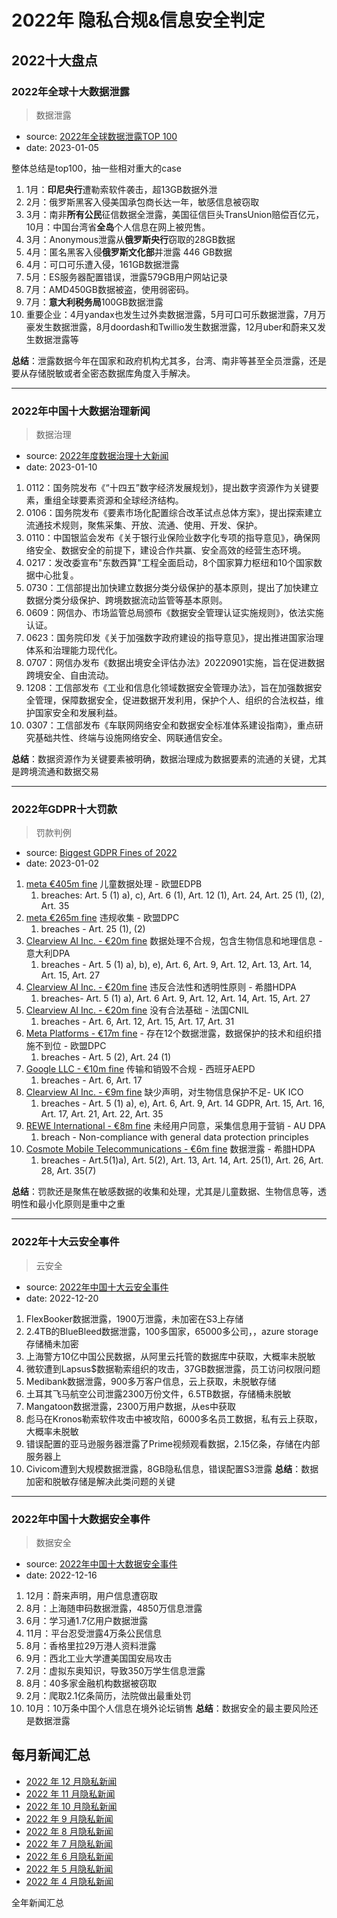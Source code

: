# 2022年 隐私合规&信息安全判定



## 2022十大盘点
### 2022年全球十大数据泄露
> 数据泄露

- source: [2022年全球数据泄露TOP 100](https://mp.weixin.qq.com/s/-scOspYS-DRiqpEXQ_OKdQ)
- date: 2023-01-05

整体总结是top100，抽一些相对重大的case
1. 1月：**印尼央行**遭勒索软件袭击，超13GB数据外泄
2. 2月：俄罗斯黑客入侵美国承包商长达一年，敏感信息被窃取
3. 3月：南非**所有公民**征信数据全泄露，美国征信巨头TransUnion赔偿百亿元，10月：中国台湾省**全岛**个人信息在网上被兜售。
4. 3月：Anonymous泄露从**俄罗斯央行**窃取的28GB数据
5. 4月：匿名黑客入侵**俄罗斯文化部**并泄露 446 GB数据
6. 4月：可口可乐遭入侵，161GB数据泄露
7. 5月：ES服务器配置错误，泄露579GB用户网站记录
8. 7月：AMD450GB数据被盗，使用弱密码。
9. 7月：**意大利税务局**100GB数据泄露
10. 重要企业：4月yandax也发生过外卖数据泄露，5月可口可乐数据泄露，7月万豪发生数据泄露，8月doordash和Twillio发生数据泄露，12月uber和蔚来又发生数据泄露等

**总结**：泄露数据今年在国家和政府机构尤其多，台湾、南非等甚至全员泄露，还是要从存储脱敏或者全密态数据库角度入手解决。

----

### 2022年中国十大数据治理新闻
> 数据治理

- source: [2022年度数据治理十大新闻](https://mp.weixin.qq.com/s/Ia2m2TwZpR81zcSVMAuXEw)
- date: 2023-01-10

1. 0112：国务院发布《“十四五”数字经济发展规划》，提出数字资源作为关键要素，重组全球要素资源和全球经济结构。
2. 0106：国务院发布《要素市场化配置综合改革试点总体方案》，提出探索建立流通技术规则，聚焦采集、开放、流通、使用、开发、保护。
3. 0110：中国银监会发布《关于银行业保险业数字化专项的指导意见》，确保网络安全、数据安全的前提下，建设合作共赢、安全高效的经营生态环境。
4. 0217：发改委宣布"东数西算"工程全面启动，8个国家算力枢纽和10个国家数据中心批复。
5. 0730：工信部提出加快建立数据分类分级保护的基本原则，提出了加快建立数据分类分级保护、跨境数据流动监管等基本原则。
6. 0609：网信办、市场监管总局颁布《数据安全管理认证实施规则》，依法实施认证。
7. 0623：国务院印发《关于加强数字政府建设的指导意见》，提出推进国家治理体系和治理能力现代化。
8. 0707：网信办发布《数据出境安全评估办法》20220901实施，旨在促进数据跨境安全、自由流动。
9. 1208：工信部发布《工业和信息化领域数据安全管理办法》，旨在加强数据安全管理，保障数据安全，促进数据开发利用，保护个人、组织的合法权益，维护国家安全和发展利益。
10. 0307：工信部发布《车联网网络安全和数据安全标准体系建设指南》，重点研究基础共性、终端与设施网络安全、网联通信安全。

**总结**：数据资源作为关键要素被明确，数据治理成为数据要素的流通的关键，尤其是跨境流通和数据交易

-----

### 2022年GDPR十大罚款

> 罚款判例

- source: [Biggest GDPR Fines of 2022](https://www.skillcast.com/blog/biggest-gdpr-fines-2022)
- date: 2023-01-02

1. [meta €405m fine](https://edpb.europa.eu/system/files/2022-09/edpb_bindingdecision_20222_ie_sa_instagramchildusers_en.pdf)  儿童数据处理 - 欧盟EDPB
    1. breaches: Art. 5 (1) a), c), Art. 6 (1), Art. 12 (1), Art. 24, Art. 25 (1), (2), Art. 35
2. [meta €265m fine](https://dataprotection.ie/en/news-media/press-releases/data-protection-commission-announces-decision-in-facebook-data-scraping-inquiry)  违规收集 - 欧盟DPC
    1. breaches - Art. 25 (1), (2)
3. [Clearview AI Inc. - €20m fine](https://techcrunch.com/2022/03/09/clearview-italy-gdpr/) 数据处理不合规，包含生物信息和地理信息 - 意大利DPA
    1. breaches - Art. 5 (1) a), b), e), Art. 6, Art. 9, Art. 12, Art. 13, Art. 14, Art. 15, Art. 27
4. [Clearview AI Inc. - €20m fine](https://www.dataguidance.com/news/greece-hdpa-fines-clearview-ai-20m-lawfulness-and) 违反合法性和透明性原则 - 希腊HDPA
    1. breaches- Art. 5 (1) a), Art. 6 Art. 9, Art. 12, Art. 14, Art. 15, Art. 27
5. [Clearview AI Inc. - €20m fine](https://www.cnil.fr/en/facial-recognition-20-million-euros-penalty-against-clearview-ai) 没有合法基础 - 法国CNIL
    1. breaches - Art. 6, Art. 12, Art. 15, Art. 17, Art. 31
6. [Meta Platforms - €17m fine](https://dataprotection.ie/en/news-media/press-releases/data-protection-commission-announces-decision-meta-facebook-inquiry) - 存在12个数据泄露，数据保护的技术和组织措施不到位 - 欧盟DPC
    1. breaches - Art. 5 (2), Art. 24 (1)
7. [Google LLC - €10m fine](https://www.dataguidance.com/news/spain-aepd-fines-google-10m-unlawful-transfer-personal) 传输和销毁不合规 - 西班牙AEPD
    1. breaches - Art. 6, Art. 17
8. [Clearview AI Inc. - €9m fine](https://www.bbc.co.uk/news/technology-61550776)  缺少声明，对生物信息保护不足- UK ICO
    1.  breaches - Art. 5 (1) a), e), Art. 6, Art. 9, Art. 14 GDPR, Art. 15, Art. 16, Art. 17, Art. 21, Art. 22, Art. 35
9. [REWE International - €8m fine](https://noe.orf.at/stories/3138575/) 未经用户同意，采集信息用于营销 - AU DPA
    1.  breach - Non-compliance with general data protection principles
10. [Cosmote Mobile Telecommunications - €6m fine](https://dataprivacymanager.net/greece-hdpa-issues-6-million-euro-gdpr-fine-to-cosmote-telecom-for-data-breach/) 数据泄露 - 希腊HDPA
    1.   breaches - Art.5(1)a), Art. 5(2), Art. 13, Art. 14, Art. 25(1), Art. 26, Art. 28, Art. 35(7)

**总结**：罚款还是聚焦在敏感数据的收集和处理，尤其是儿童数据、生物信息等，透明性和最小化原则是重中之重

-----

### 2022年十大云安全事件

> 云安全

- source: [2022年中国十大云安全事件](https://www.4hou.com/posts/wg3r)
- date: 2022-12-20

1. FlexBooker数据泄露，1900万泄露，未加密在S3上存储
2. 2.4TB的BlueBleed数据泄露，100多国家，65000多公司，，azure storage存储桶未加密
3. 上海警方10亿中国公民数据，从阿里云托管的数据库中获取，大概率未脱敏
4. 微软遭到Lapsus$数据勒索组织的攻击，37GB数据泄露，员工访问权限问题
5. Medibank数据泄露，900多万客户信息，云上获取，未脱敏存储
6. 土耳其飞马航空公司泄露2300万份文件，6.5TB数据，存储桶未脱敏
7. Mangatoon数据泄露，2300万用户数据，从es中获取
8. 彪马在Kronos勒索软件攻击中被攻陷，6000多名员工数据，私有云上获取，大概率未脱敏
9. 错误配置的亚马逊服务器泄露了Prime视频观看数据，2.15亿条，存储在内部服务器上
10. Civicom遭到大规模数据泄露，8GB隐私信息，错误配置S3泄露
**总结**：数据加密和脱敏存储是解决此类问题的关键

-------

### 2022年中国十大数据安全事件

> 数据安全

- source: [2022年中国十大数据安全事件](https://mp.weixin.qq.com/s/6VsGjuYiOFA1i6WDdEonGQ)
- date: 2022-12-16

1. 12月：蔚来声明，用户信息遭窃取
2. 8月：上海随申码数据泄露，4850万信息泄露
3. 6月：学习通1.7亿用户数据泄露
4. 11月：平台忍受泄露4万条公民信息
5. 8月：香格里拉29万港人资料泄露
6. 9月：西北工业大学遭美国国安局攻击
7. 2月：虚拟东奥知识，导致350万学生信息泄露
8. 8月：40多家金融机构数据被窃取
9. 2月：爬取2.1亿条简历，法院做出最重处罚
10. 10月：10万条中国个人信息在境外论坛销售
**总结**：数据安全的最主要风险还是数据泄露


## 每月新闻汇总
* [2022 年 12 月隐私新闻](./202212.md)
* [2022 年 11 月隐私新闻](./202211.md)
* [2022 年 10 月隐私新闻](./202210.md)
* [2022 年 9 月隐私新闻](./202209.md)
* [2022 年 8 月隐私新闻](./202208.md)
* [2022 年 7 月隐私新闻](./202207.md)
* [2022 年 6 月隐私新闻](./202206.md)
* [2022 年 5 月隐私新闻](./202205.md)
* [2022 年 4 月隐私新闻](./202204.md)


全年新闻汇总
